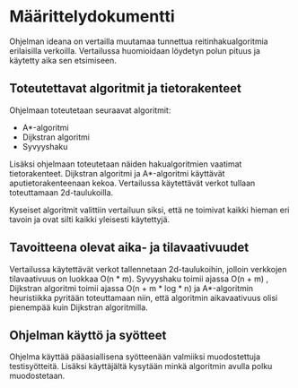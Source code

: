 # Määrittelydokumentti

Ohjelman ideana on vertailla muutamaa tunnettua reitinhakualgoritmia erilaisilla verkoilla. 
Vertailussa huomioidaan löydetyn polun pituus ja käytetty aika sen etsimiseen.

## Toteutettavat algoritmit ja tietorakenteet

Ohjelmaan toteutetaan seuraavat algoritmit:
 - A*-algoritmi
 - Dijkstran algoritmi
 - Syvyyshaku

Lisäksi ohjelmaan toteutetaan näiden hakualgoritmien vaatimat tietorakenteet. Dijkstran algoritmi ja A*-algoritmi käyttävät 
aputietorakenteenaan kekoa.
Vertailussa käytettävät verkot tullaan toteuttamaan 2d-taulukoilla.

Kyseiset algoritmit valittiin vertailuun siksi, että ne toimivat kaikki hieman eri tavoin ja ovat silti kaikki yleisesti käytettyjä.

## Tavoitteena olevat aika- ja tilavaativuudet

Vertailussa käytettävät verkot tallennetaan 2d-taulukoihin, jolloin verkkojen tilavaativuus on luokkaa O(n * m).
Syvyyshaku toimii ajassa O(n + m) , Dijkstran algoritmi toimii ajassa O(n + m * log * n) ja A*-algoritmin heuristiikka pyritään toteuttamaan 
niin, että algoritmin aikavaativuus olisi pienempää kuin Dijkstran algoritmilla.

## Ohjelman käyttö ja syötteet

Ohjelma käyttää pääasiallisena syötteenään valmiiksi muodostettuja testisyötteitä. Lisäksi käyttäjältä kysytään
minkä algoritmin avulla polku muodostetaan.



